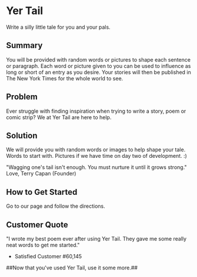 # Yer Tail #
Write a silly little tale for you and your pals. 

## Summary ##
You will be provided with random words or pictures to shape each sentence or paragraph. Each word or picture given to you can
be used to influence as long or short of an entry as you desire. Your stories will then be published in The New York Times for the whole world to see.

## Problem ##
Ever struggle with finding inspiration when trying to write a story, poem or comic strip? We at Yer Tail are here to help.

## Solution ##
We will provide you with random words or images to help shape your tale. Words to start with. Pictures if we have time on day two of development. :)

"Wagging one's tail isn't enough. You must nurture it until it grows strong."
  Love, Terry Capan (Founder)

## How to Get Started ##
Go to our page and follow the directions.

## Customer Quote ##
"I wrote my best poem ever after using Yer Tail. They gave me some really neat words to get me started."
  - Satisfied Customer #60,145


##Now that you've used Yer Tail, use it some more.##


<!-- 
> This material was originally posted [here](http://www.quora.com/What-is-Amazons-approach-to-product-development-and-product-management). It is reproduced here for posterities sake.

There is an approach called "working backwards" that is widely used at Amazon. They work backwards from the customer, rather than starting with an idea for a product and trying to bolt customers onto it. While working backwards can be applied to any specific product decision, using this approach is especially important when developing new products or features.

For new initiatives a product manager typically starts by writing an internal press release announcing the finished product. The target audience for the press release is the new/updated product's customers, which can be retail customers or internal users of a tool or technology. Internal press releases are centered around the customer problem, how current solutions (internal or external) fail, and how the new product will blow away existing solutions.

If the benefits listed don't sound very interesting or exciting to customers, then perhaps they're not (and shouldn't be built). Instead, the product manager should keep iterating on the press release until they've come up with benefits that actually sound like benefits. Iterating on a press release is a lot less expensive than iterating on the product itself (and quicker!).

If the press release is more than a page and a half, it is probably too long. Keep it simple. 3-4 sentences for most paragraphs. Cut out the fat. Don't make it into a spec. You can accompany the press release with a FAQ that answers all of the other business or execution questions so the press release can stay focused on what the customer gets. My rule of thumb is that if the press release is hard to write, then the product is probably going to suck. Keep working at it until the outline for each paragraph flows. 

Oh, and I also like to write press-releases in what I call "Oprah-speak" for mainstream consumer products. Imagine you're sitting on Oprah's couch and have just explained the product to her, and then you listen as she explains it to her audience. That's "Oprah-speak", not "Geek-speak".

Once the project moves into development, the press release can be used as a touchstone; a guiding light. The product team can ask themselves, "Are we building what is in the press release?" If they find they're spending time building things that aren't in the press release (overbuilding), they need to ask themselves why. This keeps product development focused on achieving the customer benefits and not building extraneous stuff that takes longer to build, takes resources to maintain, and doesn't provide real customer benefit (at least not enough to warrant inclusion in the press release).
 -->
